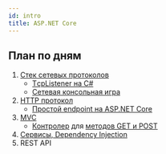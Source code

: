```yaml
---
id: intro
title: ASP.NET Core
---
```


## План по дням

1. [Стек сетевых протоколов](01.1-net-protocols.md)
   - [ТcpListener на C#](01.2-tcp-listener.md)
   - [Сетевая консольная игра](01.3-net-console-game.md)
2. [HTTP протокол](02-http.md)
   - [Простой endpoint на ASP.NET Core](02.1-http-endpoints.md)
3. [MVC](03-mvc.md)
   - [Контролер](03.1-controller.md) для [методов GET и POST](03.2-get-post-actions-task.md)
4. [Сервисы, Dependency Injection](04-services-di.md)
5. REST API
